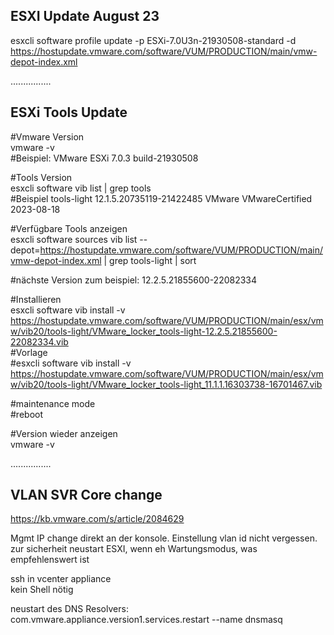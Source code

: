 
## ESXI Update August 23

esxcli software profile update -p ESXi-7.0U3n-21930508-standard -d https://hostupdate.vmware.com/software/VUM/PRODUCTION/main/vmw-depot-index.xml

................
## ESXi Tools Update

#Vmware Version  
vmware -v  
#Beispiel: VMware ESXi 7.0.3 build-21930508

#Tools Version  
esxcli software vib list | grep tools  
#Beispiel tools-light                    12.1.5.20735119-21422485               VMware  VMwareCertified   2023-08-18  

#Verfügbare Tools anzeigen  
esxcli software sources vib list --depot=https://hostupdate.vmware.com/software/VUM/PRODUCTION/main/vmw-depot-index.xml | grep tools-light | sort  

#nächste Version zum beispiel: 12.2.5.21855600-22082334  

#Installieren  
esxcli software vib install -v https://hostupdate.vmware.com/software/VUM/PRODUCTION/main/esx/vmw/vib20/tools-light/VMware_locker_tools-light-12.2.5.21855600-22082334.vib  
#Vorlage  
#esxcli software vib install -v https://hostupdate.vmware.com/software/VUM/PRODUCTION/main/esx/vmw/vib20/tools-light/VMware_locker_tools-light_11.1.1.16303738-16701467.vib  

#maintenance mode  
#reboot  

#Version wieder anzeigen  
vmware -v  



................
## VLAN SVR Core change

https://kb.vmware.com/s/article/2084629

Mgmt IP change direkt an der konsole. Einstellung vlan id nicht vergessen. zur sicherheit neustart ESXI, wenn eh Wartungsmodus, was empfehlenswert ist

ssh in vcenter appliance  
kein Shell nötig  

neustart des DNS Resolvers:  
com.vmware.appliance.version1.services.restart --name dnsmasq
